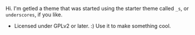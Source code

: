 Hi. I'm getled a theme that was started using the starter theme called `_s`, or `underscores`, if you like. 

* Licensed under GPLv2 or later. :) Use it to make something cool.
